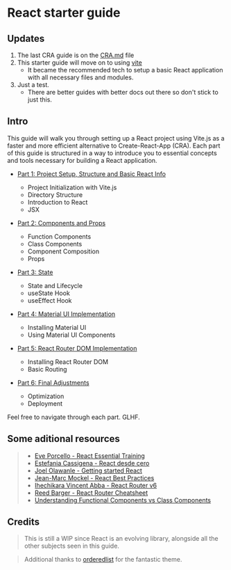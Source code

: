 # React starter guide

## Updates

1. The last CRA guide is on the [CRA.md](./cra.md) file
2. This starter guide will move on to using [vite](https://vitejs.dev/)
    - It became the recommended tech to setup a basic React application with all necessary files and modules.
3. Just a test.
    - There are better guides with better docs out there so don't stick to just this.

## Intro

This guide will walk you through setting up a React project using Vite.js as a faster and more efficient alternative to Create-React-App (CRA). Each part of this guide is structured in a way to introduce you to essential concepts and tools necessary for building a React application.


- [Part 1: Project Setup, Structure and Basic React Info](./Part1.md)
    - Project Initialization with Vite.js
    - Directory Structure
    - Introduction to React
    - JSX

- [Part 2: Components and Props](./Part2.md)
    - Function Components
    - Class Components
    - Component Composition
    - Props

- [Part 3: State](./Part3.md)
    - State and Lifecycle
    - useState Hook
    - useEffect Hook

- [Part 4: Material UI Implementation](./Part4.md)
    - Installing Material UI
    - Using Material UI Components

- [Part 5: React Router DOM Implementation](./Part5.md)
    - Installing React Router DOM
    - Basic Routing

- [Part 6: Final Adjustments](./Part6.md)
    - Optimization
    - Deployment


Feel free to navigate through each part. GLHF.

## Some aditional resources

> - [Eve Porcello - React Essential Training](https://www.linkedin.com/learning/react-js-essential-training-14836121?u=100575394)
> - [Estefania Cassigena - React desde cero](https://www.freecodecamp.org/espanol/news/aprende-react-desde-cero-curso-de-react-con-proyectos/)
> - [Joel Olawanle - Getting started React](https://www.freecodecamp.org/news/get-started-with-react-for-beginners/)
> - [Jean-Marc Mockel - React Best Practices](https://www.freecodecamp.org/news/best-practices-for-react/)
> - [Ihechikara Vincent Abba - React Router v6](https://www.freecodecamp.org/news/how-to-use-react-router-version-6/)
> - [Reed Barger - React Router Cheatsheet](https://www.freecodecamp.org/news/react-router-cheatsheet/ )
> - [Understanding Functional Components vs Class Components](https://www.twilio.com/blog/react-choose-functional-components)


## Credits

> This is still a WIP since React is an evolving library, alongside all the other subjects seen in this guide.

> Additional thanks to [orderedlist](https://github.com/orderedlist) for the fantastic theme.
